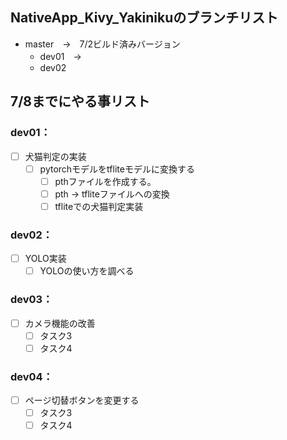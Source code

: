 ## NativeApp_Kivy_Yakinikuのブランチリスト
- master　→　7/2ビルド済みバージョン
  - dev01　→　　
  - dev02


## 7/8までにやる事リスト
### dev01：
- [ ] 犬猫判定の実装
  - [ ] pytorchモデルをtfliteモデルに変換する
    - [ ] pthファイルを作成する。
    - [ ] pth → tfliteファイルへの変換
    - [ ] tfliteでの犬猫判定実装

### dev02：
- [ ] YOLO実装
  - [ ] YOLOの使い方を調べる

### dev03：
- [ ] カメラ機能の改善
  - [ ] タスク3
  - [ ] タスク4

### dev04：
- [ ] ページ切替ボタンを変更する
  - [ ] タスク3
  - [ ] タスク4